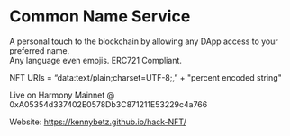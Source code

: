 # Common Name Service

A personal touch to the blockchain by allowing any DApp access to your preferred name.<br>
Any language even emojis. ERC721 Compliant.

NFT URIs = “data:text/plain;charset=UTF-8;,” + "percent encoded string"

Live on Harmony Mainnet @ 0xA05354d337402E0578Db3C871211E53229c4a766

Website:  https://kennybetz.github.io/hack-NFT/
